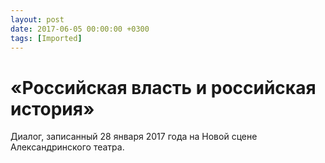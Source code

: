 ```yaml
---
layout: post
date: 2017-06-05 00:00:00 +0300
tags: [Imported]
---
```

# «Российская власть и российская история»

Диалог, записанный 28 января 2017 года на Новой сцене Александринского театра.
